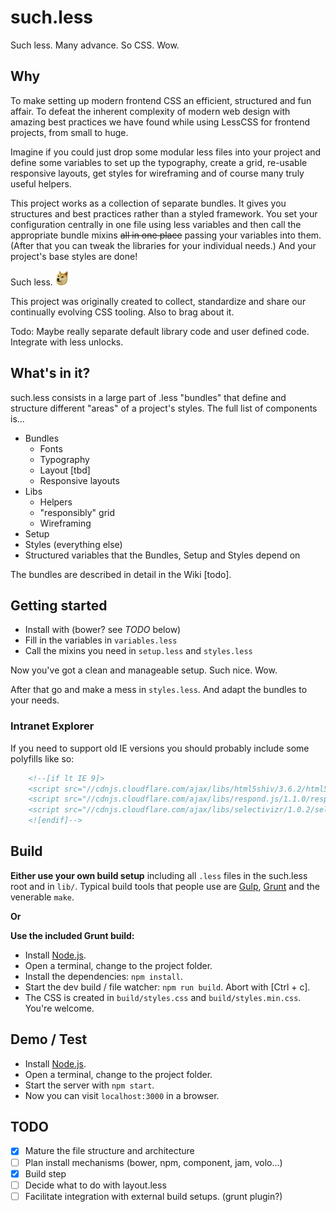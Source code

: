 such.less
=========

Such less. Many advance. So CSS. Wow.

## Why
To make setting up modern frontend CSS an efficient, structured and fun affair. To defeat the inherent complexity of modern web design with amazing best practices we have found while using LessCSS for frontend projects, from small to huge.

Imagine if you could just drop some modular less files into your project and define some variables to set up the typography, create a grid, re-usable responsive layouts, get styles for wireframing and of course many truly useful helpers.

This project works as a collection of separate bundles. It gives you structures and best practices rather than a styled framework. You set your configuration centrally in one file using less variables and then call the appropriate bundle mixins ~~all in one place~~ passing your variables into them. (After that you can tweak the libraries for your individual needs.) And your project's base styles are done!

Such less. ![Such shibe](https://github.com/MarcDiethelm/such.less/blob/develop/pages/mini-doge.png?raw=true)

This project was originally created to collect, standardize and share our continually evolving CSS tooling. Also to brag about it.

Todo: Maybe really separate default library code and user defined code. Integrate with less unlocks.

## What's in it?
such.less consists in a large part of .less "bundles" that define and structure different "areas" of a project's styles. The full list of components is...

- Bundles
	- Fonts
	- Typography
	- Layout [tbd]
	- Responsive layouts
- Libs
	- Helpers
	- "responsibly" grid
	- Wireframing
- Setup
- Styles (everything else)
- Structured variables that the Bundles, Setup and Styles depend on

The bundles are described in detail in the Wiki [todo].

## Getting started
- Install with (bower? see *TODO* below)
- Fill in the variables in `variables.less`
- Call the mixins you need in `setup.less` and `styles.less`

Now you've got a clean and manageable setup. Such nice. Wow.

After that go and make a mess in `styles.less`. And adapt the bundles to your needs.

### Intranet Explorer

If you need to support old IE versions you should probably include some polyfills like so:

```html
	<!--[if lt IE 9]>
	<script src="//cdnjs.cloudflare.com/ajax/libs/html5shiv/3.6.2/html5shiv.js"></script>
	<script src="//cdnjs.cloudflare.com/ajax/libs/respond.js/1.1.0/respond.min.js"></script>
	<script src="//cdnjs.cloudflare.com/ajax/libs/selectivizr/1.0.2/selectivizr-min.js"></script>
	<![endif]-->
```

## Build
__Either use your own build setup__ including all `.less` files in the such.less root and in `lib/`. Typical build tools that people use are [Gulp](https://github.com/gulpjs/gulp/), [Grunt](http://gruntjs.com/) and the venerable `make`.

**Or**

__Use the included Grunt build:__

- Install [Node.js](http://nodejs.org/).
- Open a terminal, change to the project folder.
- Install the dependencies: `npm install`.
- Start the dev build / file watcher: `npm run build`. Abort with [Ctrl + c].
- The CSS is created in `build/styles.css` and `build/styles.min.css`. You're welcome.


## Demo / Test
- Install [Node.js](http://nodejs.org/).
- Open a terminal, change to the project folder.
- Start the server with `npm start`.
- Now you can visit `localhost:3000` in a browser.


## TODO
- [x] Mature the file structure and architecture
- [ ] Plan install mechanisms (bower, npm, component, jam, volo...)
- [x] Build step
- [ ] Decide what to do with layout.less
- [ ] Facilitate integration with external build setups. (grunt plugin?)
